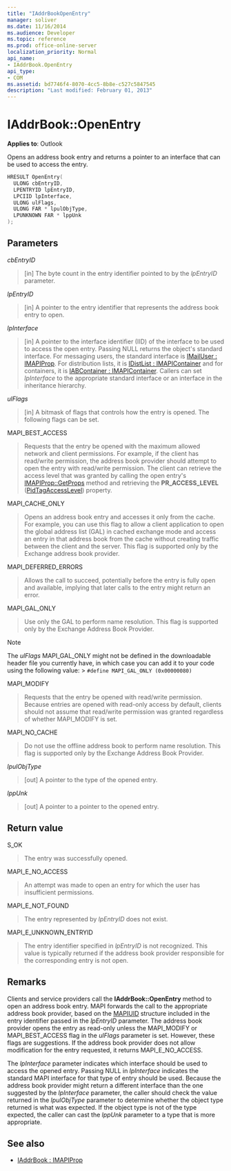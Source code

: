 ```yaml
---
title: "IAddrBookOpenEntry"
manager: soliver
ms.date: 11/16/2014
ms.audience: Developer
ms.topic: reference
ms.prod: office-online-server
localization_priority: Normal
api_name:
- IAddrBook.OpenEntry
api_type:
- COM
ms.assetid: bd7746f4-8070-4cc5-8b8e-c527c5847545
description: "Last modified: February 01, 2013"
---
```


# IAddrBook::OpenEntry

**Applies to**: Outlook 
  
Opens an address book entry and returns a pointer to an interface that can be used to access the entry.
  
```cpp
HRESULT OpenEntry(
  ULONG cbEntryID,
  LPENTRYID lpEntryID,
  LPCIID lpInterface,
  ULONG ulFlags,
  ULONG FAR * lpulObjType,
  LPUNKNOWN FAR * lppUnk
);
```

## Parameters

_cbEntryID_
  
> [in] The byte count in the entry identifier pointed to by the  _lpEntryID_ parameter. 
    
_lpEntryID_
  
> [in] A pointer to the entry identifier that represents the address book entry to open.
    
_lpInterface_
  
> [in] A pointer to the interface identifier (IID) of the interface to be used to access the open entry. Passing NULL returns the object's standard interface. For messaging users, the standard interface is [IMailUser : IMAPIProp](imailuserimapiprop.md). For distribution lists, it is [IDistList : IMAPIContainer](idistlistimapicontainer.md) and for containers, it is [IABContainer : IMAPIContainer](iabcontainerimapicontainer.md). Callers can set  _lpInterface_ to the appropriate standard interface or an interface in the inheritance hierarchy. 
    
_ulFlags_
  
> [in] A bitmask of flags that controls how the entry is opened. The following flags can be set.
    
MAPI_BEST_ACCESS 
  
> Requests that the entry be opened with the maximum allowed network and client permissions. For example, if the client has read/write permission, the address book provider should attempt to open the entry with read/write permission. The client can retrieve the access level that was granted by calling the open entry's [IMAPIProp::GetProps](imapiprop-getprops.md) method and retrieving the **PR_ACCESS_LEVEL** ([PidTagAccessLevel](pidtagaccesslevel-canonical-property.md)) property.
    
MAPI_CACHE_ONLY
  
> Opens an address book entry and accesses it only from the cache. For example, you can use this flag to allow a client application to open the global address list (GAL) in cached exchange mode and access an entry in that address book from the cache without creating traffic between the client and the server. This flag is supported only by the Exchange address book provider.
    
MAPI_DEFERRED_ERRORS 
  
> Allows the call to succeed, potentially before the entry is fully open and available, implying that later calls to the entry might return an error.
    
MAPI_GAL_ONLY
  
> Use only the GAL to perform name resolution. This flag is supported only by the Exchange Address Book Provider.
    
  > [!NOTE]
  > The  _ulFlags_ MAPI_GAL_ONLY might not be defined in the downloadable header file you currently have, in which case you can add it to your code using the following value: >  `#define MAPI_GAL_ONLY (0x00000080)`
  
MAPI_MODIFY 
  
> Requests that the entry be opened with read/write permission. Because entries are opened with read-only access by default, clients should not assume that read/write permission was granted regardless of whether MAPI_MODIFY is set.
    
MAPI_NO_CACHE
  
> Do not use the offline address book to perform name resolution. This flag is supported only by the Exchange Address Book Provider.
    
_lpulObjType_
  
> [out] A pointer to the type of the opened entry.
    
_lppUnk_
  
> [out] A pointer to a pointer to the opened entry.
    
## Return value

S_OK 
  
> The entry was successfully opened.
    
MAPI_E_NO_ACCESS 
  
> An attempt was made to open an entry for which the user has insufficient permissions.
    
MAPI_E_NOT_FOUND 
  
> The entry represented by  _lpEntryID_ does not exist. 
    
MAPI_E_UNKNOWN_ENTRYID 
  
> The entry identifier specified in  _lpEntryID_ is not recognized. This value is typically returned if the address book provider responsible for the corresponding entry is not open. 
    
## Remarks

Clients and service providers call the **IAddrBook::OpenEntry** method to open an address book entry. MAPI forwards the call to the appropriate address book provider, based on the [MAPIUID](mapiuid.md) structure included in the entry identifier passed in the  _lpEntryID_ parameter. The address book provider opens the entry as read-only unless the MAPI_MODIFY or MAPI_BEST_ACCESS flag in the  _ulFlags_ parameter is set. However, these flags are suggestions. If the address book provider does not allow modification for the entry requested, it returns MAPI_E_NO_ACCESS. 
  
The  _lpInterface_ parameter indicates which interface should be used to access the opened entry. Passing NULL in  _lpInterface_ indicates the standard MAPI interface for that type of entry should be used. Because the address book provider might return a different interface than the one suggested by the  _lpInterface_ parameter, the caller should check the value returned in the  _lpulObjType_ parameter to determine whether the object type returned is what was expected. If the object type is not of the type expected, the caller can cast the  _lppUnk_ parameter to a type that is more appropriate. 
  
## See also

- [IAddrBook : IMAPIProp](iaddrbookimapiprop.md)

